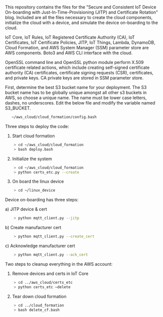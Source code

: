 This repository contains the files for the "Secure and Consistent IoT Device On-boarding with Just-In-Time-Provisioning (JITP) and Certificate Rotation" blog. Included are all the files necessary to create the cloud components, initialize the cloud with a device, and simulate the device on-boarding to the cloud. 

IoT Core, IoT Rules, IoT Registered Certificate Authority (CA), IoT Certificates, IoT Certificate Policies, JITP, IoT Things, Lambda, DynamoDB, Cloud Formation, and AWS System Manager (SSM) parameter store are AWS components. Boto3 and AWS CLI interface with the cloud. 

OpenSSL command line and OpenSSL python module perform X.509 certificate related actions, which include creating self-signed certificate authority (CA) certificates, certificate signing requests (CSR), certificates, and private keys. CA private keys are stored in SSM parameter store.

First, determine the best S3 bucket name for your deployment. The S3 bucket name has to be globally unique amongst all other s3 buckets in AWS, so choose a unique name. The name must be lower case letters, dashes, no underscores. Edit the below file and modify the variable named S3_BUCKET.
```bash
   ~/aws_cloud/cloud_formation/config.bash
```

Three steps to deploy the code:
1) Start cloud formation
```bash
    > cd ~/aws_cloud/cloud_formation
    > bash deploy.bash
```
2) Initialize the system
```bash
    > cd ~/aws_cloud/cloud_formation
    > python certs_etc.py --create
```
3) On board the linux device
```bash
    > cd ~/linux_device
```
Device on-boarding has three steps:

a) JITP device & cert
```bash
    > python mqtt_client.py --jitp
```
b) Create manufacturer cert
```bash
    > python mqtt_client.py --create_cert
```
c) Acknowledge manufacturer cert
```bash
    > python mqtt_client.py --ack_cert
```

Two steps to cleanup everything in the AWS account:
1) Remove devices and certs in IoT Core
```bash
    > cd ../aws_cloud/certs_etc
    > python certs_etc —delete
```
2) Tear down cloud formation
```bash
    > cd ../cloud_formation
    > bash delete_cf.bash
```
